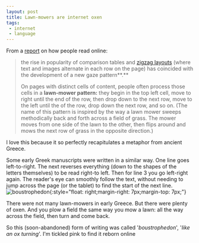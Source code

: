 ```yaml
---
layout: post
title: Lawn-mowers are internet oxen
tags:
 - internet
 - language
---
```






From a [report](https://www.nngroup.com/articles/how-people-read-online/) on how people read online:

> the rise in popularity of comparison tables and [zigzag layouts](https://www.nngroup.com/articles/zigzag-page-layout/) (where text and images alternate in each row on the page) has coincided with the development of a new gaze pattern**.**
>
> On pages with distinct cells of content, people often process those cells in a **lawn-mower pattern:** they begin in the top left cell, move to right until the end of the row,  then drop down to the next row, move to the left until the of the row,  drop down the next row, and so on. (The name of this pattern is inspired by the way a lawn mower sweeps methodically back and forth across a  field of grass. The mower moves from one side of the lawn to the other,  then flips around and mows the next row of grass in the opposite  direction.)

I love this because it so perfectly recapitulates a metaphor from ancient Greece.

Some early Greek manuscripts were written in a similar way. One line goes left-to-right. The next reverses everything (down to the shapes of the letters themselves) to be read right-to left. Then for line 3 you go left-right again. The reader's eye can smoothly follow the text, without needing to jump across the page (or the tablet) to find the start of the next line.![boustrophedon](https://upload.wikimedia.org/wikipedia/commons/b/ba/Boustrophedon_Greek.png){:style="float: right;margin-right: 7px;margin-top: 7px;"}

There were not many lawn-mowers in early Greece. But there were plenty of oxen. And you plow a field the same way you mow a lawn: all the way across the field, then turn and come back.

So this (soon-abandoned) form of writing was called '*boustrophedon*', '*like an ox turning*'. I'm tickled pink to find it reborn online

